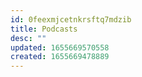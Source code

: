 ```yaml
---
id: 0feexmjcetnkrsftq7mdzib
title: Podcasts
desc: ""
updated: 1655669570558
created: 1655669478889
---
```

